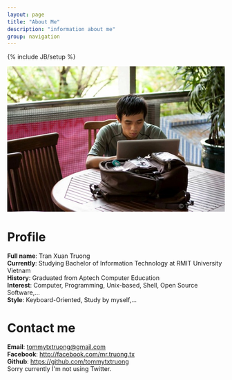 ```yaml
---
layout: page
title: "About Me"
description: "information about me"
group: navigation
---
```

{% include JB/setup %}

[avatar]: /files/index/ava.JPG

![My avatar][avatar]

# Profile
**Full name**: Tran Xuan Truong  
**Currently**: Studying Bachelor of Information Technology at RMIT University Vietnam  
**History**: Graduated from Aptech Computer Education  
**Interest**: Computer, Programming, Unix-based, Shell, Open Source Software,...  
**Style**: Keyboard-Oriented, Study by myself,...

# Contact me
**Email**: <tommytxtruong@gmail.com>  
**Facebook**: <http://facebook.com/mr.truong.tx>  
**Github**: <https://github.com/tommytxtruong>  
Sorry currently I'm not using Twitter.
